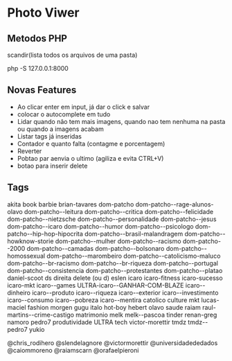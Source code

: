 # Photo Viwer


## Metodos PHP

scandir(lista todos os arquivos de uma pasta)



php -S 127.0.0.1:8000

## Novas Features

+ Ao clicar enter em input, já dar o click e salvar
+ colocar o autocomplete em tudo
+ Lidar quando nâo tem mais imagens, quando nao tem nenhuma na pasta ou quando a imagens acabam
+ Listar tags já inseridas
+ Contador e quanto falta (contagme e porcentagem)
+ Reverter
+ Pobtao par aenvia o ultimo (agiliza e evita CTRL+V)
+ botao para inserir delete

## Tags

akita
book
barbie
brian-tavares
dom-patcho
dom-patcho--rage-alunos-olavo
dom-patcho--leitura
dom-patcho--critica
dom-patcho--felicidade
dom-patcho--nietzsche
dom-patcho--personalidade
dom-patcho--jesus
dom-patcho--icaro
dom-patcho--humor
dom-patcho--psicologo
dom-patcho--hip-hop-hipocrita
dom-patcho--brasil-malandragem
dom-patcho--howknow-storie
dom-patcho--mulher
dom-patcho--racismo
dom-patcho--2000
dom-patcho--camadas
dom-patcho--bolsonaro
dom-patcho--homossexual
dom-patcho--marombeiro
dom-patcho--catolicismo-maluco
dom-patcho--br-racismo
dom-patcho--br-riqueza
dom-patcho--portugal
dom-patcho--consistencia
dom-patcho--protestantes
dom-patcho--platao
daniel-scoot
ds
direita
delete (ou d)
eslen
icaro
icaro-fitness
icaro-sucesso
icaro-mkt
icaro--games
ULTRA-icaro--GANHAR-COM-BLAZE
icaro--dinheiro
icaro--produto
icaro--riqueza
icaro--exterior
icaro--investimento
icaro--consumo
icaro--pobreza
icaro--mentira
catolico
culture
mkt
lucas-maciel
fashion
morgen
gugu
italo
hot-boy
hebert
olavo
saude
raiam
raul-martins--crime-castigo
matrimonio
melk
melk--pascoa
tinder
renan-greg
namoro
pedro7
produtividade
ULTRA
tech
victor-morettir
tmdz
tmdz--pedro7
yukio


@chris_rodihero
@slendelagnore
@victormorettir
@universidadededados
@caiommoreno
@raiamscarn
@orafaelpieroni

